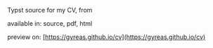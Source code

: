 Typst source for my CV, from

available in: source, pdf, html

preview on: [https://gyreas.github.io/cv](https://gyreas.github.io/cv)
